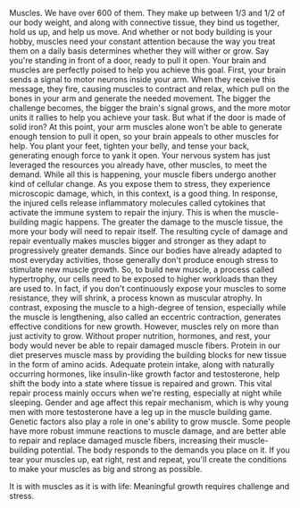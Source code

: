 
Muscles.
We have over 600 of them.
They make up between 
1/3 and 1/2 of our body weight,
and along with connective tissue,
they bind us together, hold us up,
and help us move.
And whether or not body building
is your hobby,
muscles need your constant attention
because the way you treat 
them on a daily basis
determines whether 
they will wither or grow.
Say you&#39;re standing in front of a door,
ready to pull it open.
Your brain and muscles are perfectly
poised to help you achieve this goal.
First, your brain sends a signal
to motor neurons inside your arm.
When they receive this message,
they fire,
causing muscles to contract and relax,
which pull on the bones in your arm
and generate the needed movement.
The bigger the challenge becomes,
the bigger the brain&#39;s signal grows,
and the more motor units it rallies
to help you achieve your task.
But what if the door 
is made of solid iron?
At this point, your arm muscles alone
won&#39;t be able to generate 
enough tension to pull it open,
so your brain appeals 
to other muscles for help.
You plant your feet, tighten your belly,
and tense your back,
generating enough force to yank it open.
Your nervous system has just leveraged
the resources you already have,
other muscles,
to meet the demand.
While all this is happening,
your muscle fibers undergo 
another kind of cellular change.
As you expose them to stress,
they experience microscopic damage,
which, in this context, is a good thing.
In response, the injured cells release
inflammatory molecules called cytokines
that activate the immune system
to repair the injury.
This is when the muscle-building 
magic happens.
The greater the damage 
to the muscle tissue,
the more your body 
will need to repair itself.
The resulting cycle of damage and repair
eventually makes muscles 
bigger and stronger
as they adapt to progressively 
greater demands.
Since our bodies have already adapted
to most everyday activities,
those generally don&#39;t produce 
enough stress
to stimulate new muscle growth.
So, to build new muscle,
a process called hypertrophy,
our cells need to be exposed to higher
workloads than they are used to.
In fact, if you don&#39;t continuously expose
your muscles to some resistance,
they will shrink,
a process known as muscular atrophy.
In contrast, exposing the muscle
to a high-degree of tension,
especially while 
the muscle is lengthening,
also called an eccentric contraction,
generates effective conditions
for new growth.
However, muscles rely on more than
just activity to grow.
Without proper nutrition, 
hormones, and rest,
your body would never be able
to repair damaged muscle fibers.
Protein in our diet preserves muscle mass
by providing the building 
blocks for new tissue
in the form of amino acids.
Adequate protein intake,
along with naturally occurring hormones,
like insulin-like growth factor
and testosterone,
help shift the body into a state
where tissue is repaired and grown.
This vital repair process mainly occurs
when we&#39;re resting,
especially at night while sleeping.
Gender and age 
affect this repair mechanism,
which is why young men 
with more testosterone
have a leg up in the muscle building game.
Genetic factors also play a role
in one&#39;s ability to grow muscle.
Some people have more robust 
immune reactions to muscle damage,
and are better able to repair
and replace damaged muscle fibers,
increasing their 
muscle-building potential.
The body responds to the demands
you place on it.
If you tear your muscles up,
eat right, rest and repeat,
you&#39;ll create the conditions to make your
muscles as big and strong as possible.

It is with muscles as it is with life:
Meaningful growth requires challenge
and stress.
